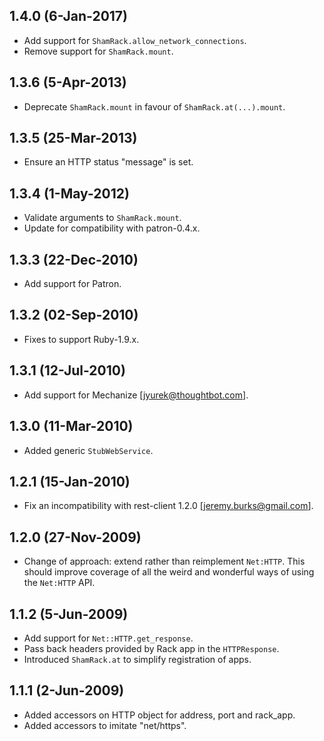 ## 1.4.0 (6-Jan-2017)

* Add support for `ShamRack.allow_network_connections`.
* Remove support for `ShamRack.mount`.

## 1.3.6 (5-Apr-2013)

* Deprecate `ShamRack.mount` in favour of `ShamRack.at(...).mount`.

## 1.3.5 (25-Mar-2013)

* Ensure an HTTP status "message" is set.

## 1.3.4 (1-May-2012)

* Validate arguments to `ShamRack.mount`.
* Update for compatibility with patron-0.4.x.

## 1.3.3 (22-Dec-2010)

* Add support for Patron.

## 1.3.2 (02-Sep-2010)

* Fixes to support Ruby-1.9.x.

## 1.3.1 (12-Jul-2010)

* Add support for Mechanize [jyurek@thoughtbot.com].

## 1.3.0 (11-Mar-2010)

* Added generic `StubWebService`.

## 1.2.1 (15-Jan-2010)

* Fix an incompatibility with rest-client 1.2.0 [jeremy.burks@gmail.com].

## 1.2.0 (27-Nov-2009)

* Change of approach: extend rather than reimplement `Net:HTTP`.  This should improve coverage of all the weird and wonderful ways of using the `Net:HTTP` API.

## 1.1.2 (5-Jun-2009)

* Add support for `Net::HTTP.get_response`.
* Pass back headers provided by Rack app in the `HTTPResponse`.
* Introduced `ShamRack.at` to simplify registration of apps.

## 1.1.1 (2-Jun-2009)

* Added accessors on HTTP object for address, port and rack_app.
* Added accessors to imitate "net/https".
